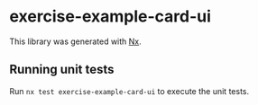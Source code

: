 # exercise-example-card-ui

This library was generated with [Nx](https://nx.dev).

## Running unit tests

Run `nx test exercise-example-card-ui` to execute the unit tests.
